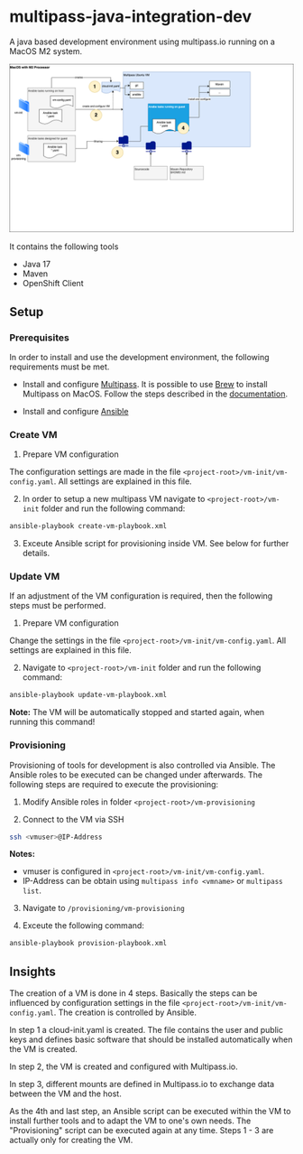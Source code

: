 # multipass-java-integration-dev
A java based development environment using multipass.io running on a MacOS M2 system.

![](./assets/multipass-macos-setup.png)

It contains the following tools

- Java 17 
- Maven
- OpenShift Client

## Setup

### Prerequisites

In order to install and use the development environment, the following requirements must be met.

- Install and configure [Multipass](https://multipass.run/). It is possible to use [Brew](https://brew.sh/) to install Multipass on MacOS. Follow the steps described in the [documentation](https://multipass.run/docs/installing-on-macos).

- Install and configure [Ansible](https://www.ansible.com/)


### Create VM

1. Prepare VM configuration

The configuration settings are made in the file ```<project-root>/vm-init/vm-config.yaml```. All settings are explained in this file.


2. In order to setup a new multipass VM navigate to ```<project-root>/vm-init``` folder and run the following command:

```bash
ansible-playbook create-vm-playbook.xml
```

3. Exceute Ansible script for provisioning inside VM. See below for further details.


### Update VM

If an adjustment of the VM configuration is required, then the following steps must be performed.

1. Prepare VM configuration

Change the settings in the file ```<project-root>/vm-init/vm-config.yaml```. All settings are explained in this file.


2. Navigate to ```<project-root>/vm-init``` folder and run the following command:

```bash
ansible-playbook update-vm-playbook.xml
```

**Note:** The VM will be automatically stopped and started again, when running this command!


### Provisioning

Provisioning of tools for development is also controlled via Ansible. The Ansible roles to be executed can be changed under afterwards. The following steps are required to execute the provisioning:

1. Modify Ansible roles in folder ```<project-root>/vm-provisioning```

2. Connect to the VM via SSH

```bash
ssh <vmuser>@IP-Address
``` 

**Notes:**  
- vmuser is configured in ```<project-root>/vm-init/vm-config.yaml```.
- IP-Address can be obtain using ```multipass info <vmname>``` or ```multipass list```.

3. Navigate to ```/provisioning/vm-provisioning```

4. Exceute the following command:

```bash
ansible-playbook provision-playbook.xml
```

## Insights

The creation of a VM is done in 4 steps. Basically the steps can be influenced by configuration settings in the file ```<project-root>/vm-init/vm-config.yaml```. The creation is controlled by Ansible.

In step 1 a cloud-init.yaml is created. The file contains the user and public keys and defines basic software that should be installed automatically when the VM is created.

In step 2, the VM is created and configured with Multipass.io.

In step 3, different mounts are defined in Multipass.io to exchange data between the VM and the host.

As the 4th and last step, an Ansible script can be executed within the VM to install further tools and to adapt the VM to one's own needs. The "Provisioning" script can be executed again at any time. Steps 1 - 3 are actually only for creating the VM.






